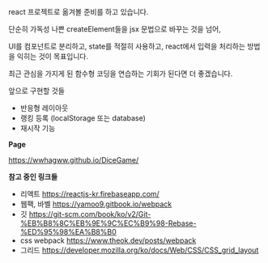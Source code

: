 react 프로젝트로 옮겨볼 준비를 하고 있습니다. 

단순히 가독성 나쁜 createElement들을 jsx 문법으로 바꾸는 것을 넘어, 

UI를 컴포넌트로 분리하고, state를 적절히 사용하고, react에서 입력을 처리하는 방법을 익히는 것이 목표입니다.

최근 관심을 가지게 된 함수형 코딩을 연습하는 기회가 된다면 더 좋겠습니다.

앞으로 구현할 것들
- 반응형 레이아웃
- 랭킹 등록 (localStorage 또는 database)
- 재시작 기능

**Page**

https://wwhagww.github.io/DiceGame/

**참고 중인 링크들**
- 리액트 https://reactjs-kr.firebaseapp.com/
- 웹팩, 바벨 https://yamoo9.gitbook.io/webpack
- 깃 https://git-scm.com/book/ko/v2/Git-%EB%B8%8C%EB%9E%9C%EC%B9%98-Rebase-%ED%95%98%EA%B8%B0
- css webpack https://www.theok.dev/posts/webpack
- 그리드 https://developer.mozilla.org/ko/docs/Web/CSS/CSS_grid_layout
